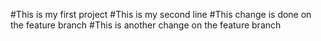 #This is my first project
#This is my second line
#This change is done on the feature branch
#This is another change on the feature branch